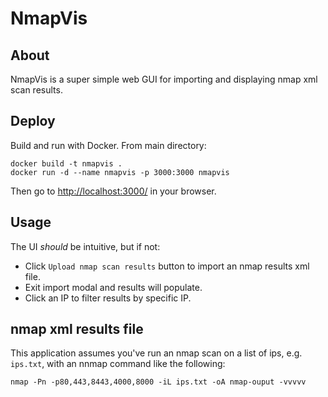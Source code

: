 # NmapVis

## About

NmapVis is a super simple web GUI for importing and displaying nmap xml scan results.

## Deploy

Build and run with Docker. From main directory:

```
docker build -t nmapvis .
docker run -d --name nmapvis -p 3000:3000 nmapvis
```

Then go to [http://localhost:3000/](http://localhost:3000/) in your browser.

## Usage

The UI *should* be intuitive, but if not:

- Click `Upload nmap scan results` button to import an nmap results xml file.
- Exit import modal and results will populate.
- Click an IP to filter results by specific IP.

## nmap xml results file

This application assumes you've run an nmap scan on a list of ips, e.g. `ips.txt`, with an nnmap command like the following:

```
nmap -Pn -p80,443,8443,4000,8000 -iL ips.txt -oA nmap-ouput -vvvvv
```
